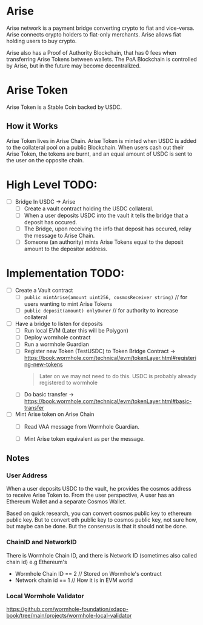 # Arise
Arise network is a payment bridge converting crypto to fiat and vice-versa.
Arise connects crypto holders to fiat-only merchants.
Arise allows fiat holding users to buy crypto.

Arise also has a Proof of Authority Blockchain, that has 0 fees when transferring Arise Tokens between wallets.
The PoA Blockchain is controlled by Arise, but in the future may become decentralized.

# Arise Token
Arise Token is a Stable Coin backed by USDC.

## How it Works
Arise Token lives in Arise Chain.
Arise Token is minted when USDC is added to the collateral pool on a public Blockchain.
When users cash out their Arise Token, the tokens are burnt, and an equal amount of USDC is sent to the user on the opposite chain.


# High Level TODO:
- [ ] Bridge In USDC -> Arise
  - [ ] Create a vault contract holding the USDC collateral.
  - [ ] When a user deposits USDC into the vault it tells the bridge that a deposit has occured.
  - [ ] The Bridge, upon receiving the info that deposit has occured, relay the message to Arise Chain.
  - [ ] Someone (an authority) mints Arise Tokens equal to the deposit amount to the depositor address.  

# Implementation TODO:
- [ ] Create a Vault contract
  - [ ] `public mintArise(amount uint256, cosmosReceiver string)` // for users wanting to mint Arise Tokens
  - [ ] `public deposit(amount) onlyOwner` // for authority to increase collateral
- [ ] Have a bridge to listen for deposits
  - [ ] Run local EVM (Later this will be Polygon)
  - [ ] Deploy wormhole contract
  - [ ] Run a wormhole Guardian
  - [ ] Register new Token (TestUSDC) to Token Bridge Contract -> https://book.wormhole.com/technical/evm/tokenLayer.html#registering-new-tokens
    > Later on we may not need to do this. USDC is probably already registered to wormhole 
  - [ ] Do basic transfer -> https://book.wormhole.com/technical/evm/tokenLayer.html#basic-transfer
- [ ] Mint Arise token on Arise Chain
  - [ ] Read VAA message from Wormhole Guardian.
  - [ ] Mint Arise token equivalent as per the message.



## Notes
### User Address
When a user deposits USDC to the vault, he provides the cosmos address to receive Arise Token to.
From the user perspective, A user has an Ethereum Wallet and a separate Cosmos Wallet.

Based on quick research, you can convert cosmos public key to ethereum public key.
But to convert eth public key to cosmos public key, not sure how, but maybe can be done.
But the consensus is that it should not be done.

### ChainID and NetworkID
There is Wormhole Chain ID, and there is Network ID (sometimes also called chain id)
e.g Ethereum's
  - Wormhole Chain ID == 2 // Stored on Wormhole's contract
  - Network chain id == 1 // How it is in EVM world

### Local Wormhole Validator
https://github.com/wormhole-foundation/xdapp-book/tree/main/projects/wormhole-local-validator
